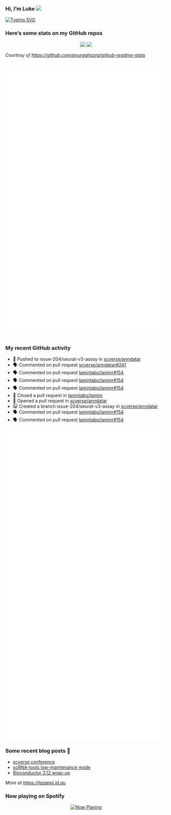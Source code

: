 
<!-- README.md is generated from README.Rmd. Please edit that file -->

### Hi, I’m Luke <img src="https://raw.githubusercontent.com/MartinHeinz/MartinHeinz/master/wave.gif" width="30px">

<!-- Customise this at https://readme-typing-svg.demolab.com -->

[![Typing
SVG](https://readme-typing-svg.demolab.com?font=Fira+Code&duration=3000&pause=200&color=9D24F7&center=true&random=true&width=435&lines=Data+scientist;Bioinformatician;Package+developer;Workflow+engineer)](https://git.io/typing-svg)

<!--
**lazappi/lazappi** is a ✨ _special_ ✨ repository because its `README.md` (this file) appears on your GitHub profile.
&#10;Here are some ideas to get you started:
&#10;- 🔭 I’m currently working on ...
- 🌱 I’m currently learning ...
- 👯 I’m looking to collaborate on ...
- 🤔 I’m looking for help with ...
- 💬 Ask me about ...
- 📫 How to reach me: ...
- 😄 Pronouns: ...
- ⚡ Fun fact: ...
-->

### Here’s some stats on my GitHub repos

<p align="center">
<img src="https://github-readme-stats.vercel.app/api?username=lazappi&count_private=true&show_icons=true&theme=buefy&hide_title=True">
<img src="https://github-readme-stats.vercel.app/api/top-langs/?username=lazappi&hide=html&theme=buefy&layout=compact">
</p>

*Courtesy of <https://github.com/anuraghazra/github-readme-stats>*

<p align="center" style="width:100%;">
<img src="https://github.com/lazappi/lazappi/raw/main/github-intro.svg">
</p>

### My recent GitHub activity

- 📨 Pushed to issue-204/seurat-v3-assay in
  [scverse/anndatar](https://github.com/scverse/anndatar)
- 🗣 Commented on pull request
  [scverse/anndatar#241](https://github.com/scverse/anndatar#241)
- 🗣 Commented on pull request
  [laminlabs/laminr#154](https://github.com/laminlabs/laminr#154)
- 🗣 Commented on pull request
  [laminlabs/laminr#154](https://github.com/laminlabs/laminr#154)
- 🗣 Commented on pull request
  [laminlabs/laminr#154](https://github.com/laminlabs/laminr#154)
- 🎊 Closed a pull request in
  [laminlabs/laminr](https://github.com/laminlabs/laminr)
- 🤔 Opened a pull request in
  [scverse/anndatar](https://github.com/scverse/anndatar)
- 😺 Created a branch issue-204/seurat-v3-assay in
  [scverse/anndatar](https://github.com/scverse/anndatar)
- 🗣 Commented on pull request
  [laminlabs/laminr#154](https://github.com/laminlabs/laminr#154)
- 🗣 Commented on pull request
  [laminlabs/laminr#154](https://github.com/laminlabs/laminr#154)

<p align="center" style="width:100%;">
<img src="https://github.com/lazappi/lazappi/raw/main/github-status.svg">
</p>

### Some recent blog posts 📝

- [scverse
  conference](https://lazappi.id.au/posts/2024-09-15-scverse-conference/)
- [scRNA-tools low-maintenance
  mode](https://lazappi.id.au/posts/2024-03-04-scRNAtools-low-maintenance/)
- [Bioconductor 3.12
  wrap-up](https://lazappi.id.au/posts/2020-10-30-bioconductor-3-12-wrap-up/)

*More at <https://lazappi.id.au>*

### Now playing on Spotify

<p align="center">
<a href="https://now-playing-profile.lazappi.vercel.app/now-playing?open">
<img src="https://now-playing-profile.lazappi.vercel.app/now-playing" width="256" height="64" alt="Now Playing">
</a>
</p>
